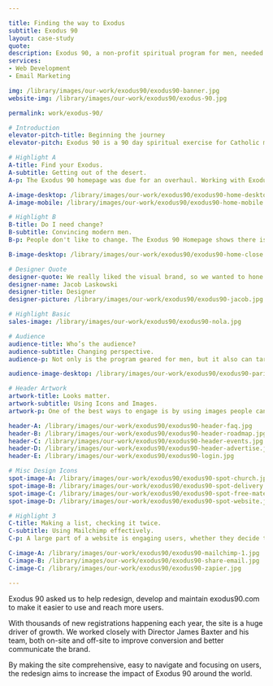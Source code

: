 ```yaml
---

title: Finding the way to Exodus
subtitle: Exodus 90
layout: case-study
quote: 
description: Exodus 90, a non-profit spiritual program for men, needed help wrangling their digital marketing. Skymouse helped them launch new landing pages quickly, explore new marketing campaigns and improve their website to boost sign-ups and increase donations.
services:
- Web Development
- Email Marketing

img: /library/images/our-work/exodus90/exodus90-banner.jpg
website-img: /library/images/our-work/exodus90/exodus-90.jpg

permalink: work/exodus-90/

# Introduction
elevator-pitch-title: Beginning the journey
elevator-pitch: Exodus 90 is a 90 day spiritual exercise for Catholic men. Exodus 90 helps men to detach from technology, ditch bad habits, and grow in their faith.

# Highlight A
A-title: Find your Exodus.
A-subtitle: Getting out of the desert.
A-p: The Exodus 90 homepage was due for an overhaul. Working with Exodus 90 Director James Baxter, we realized the program wasn’t very clearly explained nor was the mission of the program communicated. Skymouse developed a beautiful custom WordPress page template that made it easy for the non-technical team at Exodus 90 to edit. The template was also reusable for other landing pages requiring the same layout.

A-image-desktop: /library/images/our-work/exodus90/exodus90-home-desktop.jpg
A-image-mobile: /library/images/our-work/exodus90/exodus90-home-mobile.jpg

# Highlight B
B-title: Do I need change?
B-subtitle: Convincing modern men.
B-p: People don't like to change. The Exodus 90 Homepage shows there is more to life once men overcome their enslavement to distractions. 

B-image-desktop: /library/images/our-work/exodus90/exodus90-home-close.png

# Designer Quote
designer-quote: We really liked the visual brand, so we wanted to hone it and not reinvent the wheel. It was a fun challege to use those design tools in a new and creative way.
designer-name: Jacob Laskowski
designer-title: Designer
designer-picture: /library/images/our-work/exodus90/exodus90-jacob.jpg

# Highlight Basic
sales-image: /library/images/our-work/exodus90/exodus90-nola.jpg

# Audience
audience-title: Who’s the audience?
audience-subtitle: Changing perspective.
audience-p: Not only is the program geared for men, but it also can target parishes as a whole. We developed a custom page showing pastors and parish leaders how easy it is to transform their community with Exodus 90.

audience-image-desktop: /library/images/our-work/exodus90/exodus90-parishes.jpg

# Header Artwork
artwork-title: Looks matter.
artwork-subtitle: Using Icons and Images.
artwork-p: One of the best ways to engage is by using images people can understand. Since everyone hates stock images, we decided to do something different. We designed some fun, simple illustrations that supported the message of the Exodus 90 brand.

header-A: /library/images/our-work/exodus90/exodus90-header-faq.jpg
header-B: /library/images/our-work/exodus90/exodus90-header-roadmap.jpg
header-C: /library/images/our-work/exodus90/exodus90-header-events.jpg
header-D: /library/images/our-work/exodus90/exodus90-header-advertise.jpg
header-E: /library/images/our-work/exodus90/exodus90-login.jpg

# Misc Design Icons
spot-image-A: /library/images/our-work/exodus90/exodus90-spot-church.jpg
spot-image-B: /library/images/our-work/exodus90/exodus90-spot-delivery.jpg
spot-image-C: /library/images/our-work/exodus90/exodus90-spot-free-materials.jpg
spot-image-D: /library/images/our-work/exodus90/exodus90-spot-website.jpg

# Highlight 3
C-title: Making a list, checking it twice.
C-subtitle: Using Mailchimp effectively.
C-p: A large part of a website is engaging users, whether they decide to register immediately or not. We helped the Exodus 90 team capture emails effectly and organize their data so  their follow-up campaigns would get in front of the right people.

C-image-A: /library/images/our-work/exodus90/exodus90-mailchimp-1.jpg
C-image-B: /library/images/our-work/exodus90/exodus90-share-email.jpg
C-image-C: /library/images/our-work/exodus90/exodus90-zapier.jpg

---
```


Exodus 90 asked us to help redesign, develop and maintain exodus90.com to make it easier to use and reach more users.

With thousands of new registrations happening each year, the site is a huge driver of growth. We worked closely with Director James Baxter and his team, both on-site and off-site to improve conversion and better communicate the brand.

By making the site comprehensive, easy to navigate and focusing on users, the redesign aims to increase the impact of Exodus 90 around the world.